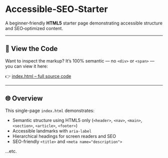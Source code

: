 # Accessible‑SEO‑Starter

A beginner‑friendly **HTML5** starter page demonstrating accessible structure and SEO‑optimized content.

---

## 📄 View the Code

Want to inspect the markup? It’s 100% semantic — no `<div>` or `<span>` — you can view it here:

👉 [index.html – full source code](./index.html)

---

## 🌐 Overview

This single-page `index.html` demonstrates:

- Semantic structure using HTML5 only (`<header>`, `<nav>`, `<main>`, `<section>`, `<article>`, `<footer>`)
- Accessible landmarks with `aria-label`
- Hierarchical headings for screen readers and SEO
- SEO-friendly `<title>` and `<meta name="description">`

...etc.
